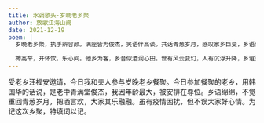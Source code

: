 ```yaml
---
title: 水调歌头·岁晚老乡聚
author: 放歌江海山阙
date: 2021-12-19
poem: |
  岁晚老乡聚，执手辨容颜。满座皆为俊杰，笑语伴高谈。共话青葱岁月，感叹家乡巨变，乡语似鸣弦。不觉繁霜鬓，仿佛再少年。

  樽高举，开怀饮，乐心间。他乡为客，乡音似酒润心田。世有风云变幻，人有沉浮升降，乡谊更弥坚。杯尽流年送，前有彩云天。
---
```


受老乡汪福安邀请，今日我和夫人参与岁晚老乡餐聚。今日参加餐聚的老乡，用韩国华的话说，是老中青满堂俊杰，我因年龄最大，被安排在尊位。乡语绵绵，不觉重回青葱岁月，把酒言欢，大家其乐融融。虽有疫情困扰，但不误大家好心情。为记这次乡聚，特填词以记。

